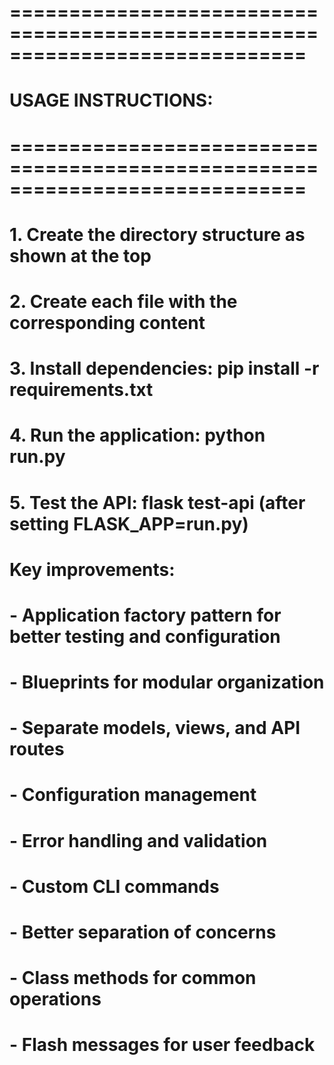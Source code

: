 # =============================================================================
# USAGE INSTRUCTIONS:
# =============================================================================
# 1. Create the directory structure as shown at the top
# 2. Create each file with the corresponding content
# 3. Install dependencies: pip install -r requirements.txt
# 4. Run the application: python run.py
# 5. Test the API: flask test-api (after setting FLASK_APP=run.py)
#
# Key improvements:
# - Application factory pattern for better testing and configuration
# - Blueprints for modular organization
# - Separate models, views, and API routes
# - Configuration management
# - Error handling and validation
# - Custom CLI commands
# - Better separation of concerns
# - Class methods for common operations
# - Flash messages for user feedback